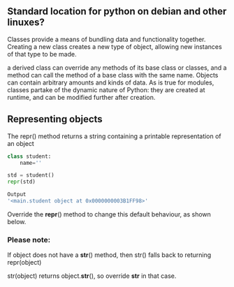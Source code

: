 ## Standard location for python on debian and other linuxes?
Classes provide a means of bundling data and functionality together. Creating a new class creates a new type of object, allowing new instances of that type to be made.

a derived class can override any methods of its base class or classes, and a method can call the method of a base class with the same name. Objects can contain arbitrary amounts and kinds of data. As is true for modules, classes partake of the dynamic nature of Python: they are created at runtime, and can be modified further after creation.

## Representing objects

The repr() method returns a string containing a printable representation of an object

```python
class student:
	name=''

std = student()
repr(std)
```

```bash
Output
'<main.student object at 0x0000000003B1FF98>'
```

Override the __repr__() method to change this default behaviour, as shown below.

### Please note:

If object does not have a __str__() method, then str() falls back to returning repr(object)

str(object) returns object.__str__(), so override __str__ in that case.

